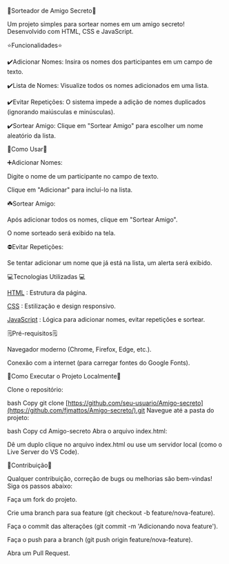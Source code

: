 🎁Sorteador de Amigo Secreto🎁

Um projeto simples para sortear nomes em um amigo secreto! Desenvolvido com HTML, CSS e JavaScript.

⭐Funcionalidades⭐

✔️Adicionar Nomes: Insira os nomes dos participantes em um campo de texto.

✔️Lista de Nomes: Visualize todos os nomes adicionados em uma lista.

✔️Evitar Repetições: O sistema impede a adição de nomes duplicados (ignorando maiúsculas e minúsculas).

✔️Sortear Amigo: Clique em "Sortear Amigo" para escolher um nome aleatório da lista.

🚀Como Usar🚀

➕Adicionar Nomes:

Digite o nome de um participante no campo de texto.

Clique em "Adicionar" para incluí-lo na lista.

☘️Sortear Amigo:

Após adicionar todos os nomes, clique em "Sortear Amigo".

O nome sorteado será exibido na tela.

⛔Evitar Repetições:

Se tentar adicionar um nome que já está na lista, um alerta será exibido.

💻Tecnologias Utilizadas 💻

[HTML](https://img.shields.io/badge/HTML5-E34F26?style=for-the-badge&logo=html5&logoColor=white) : Estrutura da página.

[CSS](https://img.shields.io/badge/CSS3-1572B6?style=for-the-badge&logo=css3&logoColor=white) : Estilização e design responsivo.

[JavaScript](https://img.shields.io/badge/JavaScript-F7DF1E?style=for-the-badge&logo=javascript&logoColor=black) : Lógica para adicionar nomes, evitar repetições e sortear.

🗒️Pré-requisitos🗒️

Navegador moderno (Chrome, Firefox, Edge, etc.).

Conexão com a internet (para carregar fontes do Google Fonts).

🧰Como Executar o Projeto Localmente🧰

Clone o repositório:

bash
Copy
git clone [https://github.com/seu-usuario/Amigo-secreto](https://github.com/fjmattos/Amigo-secreto/).git
Navegue até a pasta do projeto:

bash
Copy
cd Amigo-secreto
Abra o arquivo index.html:

Dê um duplo clique no arquivo index.html ou use um servidor local (como o Live Server do VS Code).

🤝Contribuição🤝

Qualquer contribuição, correção de bugs ou melhorias são bem-vindas! Siga os passos abaixo:

Faça um fork do projeto.

Crie uma branch para sua feature (git checkout -b feature/nova-feature).

Faça o commit das alterações (git commit -m 'Adicionando nova feature').

Faça o push para a branch (git push origin feature/nova-feature).

Abra um Pull Request.
